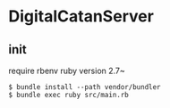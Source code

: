 # DigitalCatanServer
## init 

require rbenv
ruby version 2.7~
```
$ bundle install --path vendor/bundler
$ bundle exec ruby src/main.rb
```
